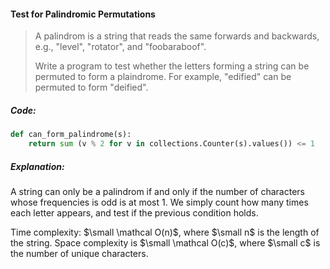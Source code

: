 #### Test for Palindromic Permutations

> A palindrom is a string that reads the same forwards and backwards, e.g., "level", "rotator", and "foobaraboof".
>
> Write a program to test whether the letters forming a string can be permuted to form a plaindrome. For example, "edified" can be permuted to form "deified".

##### Code:

```py
def can_form_palindrome(s):
    return sum (v % 2 for v in collections.Counter(s).values()) <= 1
```

##### Explanation:

A string can only be a palindrom if and only if the number of characters whose frequencies is odd is at most 1. We simply count how many times each letter appears, and test if the previous condition holds. 

Time complexity: $\small \mathcal O(n)$, where $\small n$ is the length of the string. Space complexity is $\small \mathcal O(c)$, where $\small c$ is the number of unique characters. 

